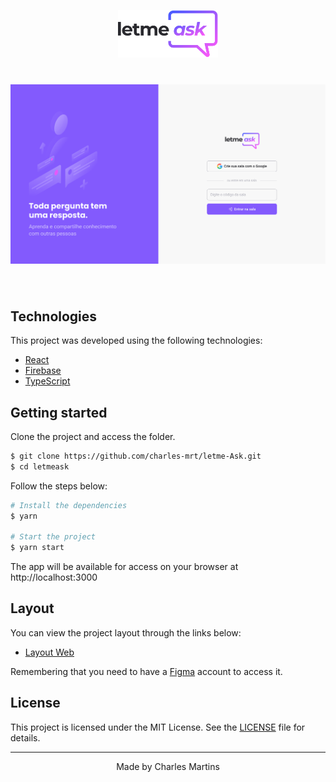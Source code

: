 <p align="center">
  <img alt="Letmeask" src=".github/logo.svg" width="160px">
</p>


<h1 align="center">
    <img alt="Letmeask" title="Letmeask" src=".github/letmeask.png" />
</h1>

<br>

## Technologies

This project was developed using the following technologies:

- [React](https://reactjs.org)
- [Firebase](https://firebase.google.com/)
- [TypeScript](https://www.typescriptlang.org/)

## Getting started

Clone the project and access the folder.

```bash
$ git clone https://github.com/charles-mrt/letme-Ask.git
$ cd letmeask
```

Follow the steps below:
```bash
# Install the dependencies
$ yarn

# Start the project
$ yarn start
```
The app will be available for access on your browser at http://localhost:3000

## Layout

You can view the project layout through the links below:

- [Layout Web](https://www.figma.com/file/wIrvL41S7kP5MWFkxs527g/Letmeask-nlw-charles-Copy) 

Remembering that you need to have a [Figma](http://figma.com/) account to access it.

## License

This project is licensed under the MIT License. See the [LICENSE](https://github.com/charles-mrt/letme-Ask/blob/master/LICENSE) file for details.


---

<p align="center">Made by Charles Martins</p>